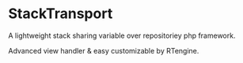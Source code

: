 # StackTransport
A lightweight stack sharing variable over repositoriey php framework.

Advanced view handler & easy customizable by RTengine.
